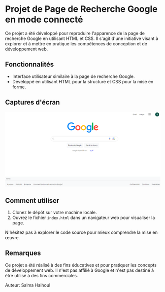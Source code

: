 # Projet de Page de Recherche Google en mode connecté

Ce projet a été développé pour reproduire l'apparence de la page de recherche Google en utilisant HTML et CSS. Il s'agit d'une initiative visant à explorer et à mettre en pratique les compétences de conception et de développement web.

## Fonctionnalités

- Interface utilisateur similaire à la page de recherche Google.
- Développé en utilisant HTML pour la structure et CSS pour la mise en forme.

## Captures d'écran

![Capture d'écran de la page d'accueil](./img/google-connecte.png)

## Comment utiliser

1. Clonez le dépôt sur votre machine locale.
2. Ouvrez le fichier `index.html` dans un navigateur web pour visualiser la page.

N'hésitez pas à explorer le code source pour mieux comprendre la mise en œuvre.

## Remarques

Ce projet a été réalisé à des fins éducatives et pour pratiquer les concepts de développement web. Il n'est pas affilié à Google et n'est pas destiné à être utilisé à des fins commerciales.

Auteur: Salma Halhoul
